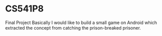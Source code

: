 # CS541P8
Final Project
Basically I would like to build a small game on Android which extracted the concept from catching the prison-breaked prisoner.
